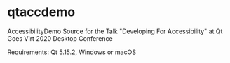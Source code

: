 # qtaccdemo
AccessibilityDemo Source for the Talk "Developing For Accessibility" at Qt Goes Virt 2020 Desktop Conference

Requirements: Qt 5.15.2, Windows or macOS

